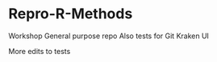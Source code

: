 # Repro-R-Methods
 Workshop General purpose repo
 Also tests for Git Kraken UI
 


 More edits to tests
